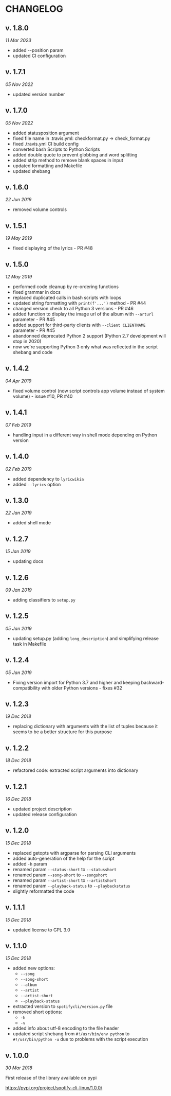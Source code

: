 CHANGELOG
=========

v. 1.8.0
--------
*11 Mar 2023*

- added --position param
- updated CI configuration

v. 1.7.1
--------
*05 Nov 2022*

- updated version number

v. 1.7.0
--------
*05 Nov 2022*

- added statusposition argument
- fixed file name in .travis.yml: checkformat.py -> check_format.py
- fixed .travis.yml CI build config
- converted bash Scripts to Python Scripts
- added double quote to prevent globbing and word splitting
- added strip method to remove blank spaces in input
- updated formatting and Makefile
- updated shebang

v. 1.6.0
--------
*22 Jun 2019*
- removed volume controls

v. 1.5.1
--------
*19 May 2019*
- fixed displaying of the lyrics - PR #48

v. 1.5.0
--------
*12 May 2019*
- performed code cleanup by re-ordering functions
- fixed grammar in docs
- replaced duplicated calls in bash scripts with loops
- updated string formatting with `print(f'...')` method - PR #44
- changed version check to all Python 3 versions - PR #46
- added function to display the image url of the album with `--arturl` parameter - PR #45
- added support for third-party clients with `--client CLIENTNAME` parameter - PR #45
- abandonned deprecated Python 2 support (Python 2.7 development will stop in 2020)
- now we're supporting Python 3 only what was reflected in the script shebang and code

v. 1.4.2
--------
*04 Apr 2019*
- fixed volume control (now script controls app volume instead of system volume) - issue #10, PR #40

v. 1.4.1
--------
*07 Feb 2019*
- handling input in a different way in shell mode depending on Python version

v. 1.4.0
--------
*02 Feb 2019*
- added dependency to `lyricwikia`
- added `--lyrics` option

v. 1.3.0
--------
*22 Jan 2019*
- added shell mode

v. 1.2.7
--------
*15 Jan 2019*
- updating docs

v. 1.2.6
--------
*09 Jan 2019*
- adding classifiers to `setup.py`

v. 1.2.5
--------
*05 Jan 2019*
- updating setup.py (adding `long_description`) and simplifying release task in Makefile

v. 1.2.4
--------
*05 Jan 2019*
- Fixing version import for Python 3.7 and higher and keeping backward-compatibility with older Python versions - fixes #32

v. 1.2.3
--------
*19 Dec 2018*
- replacing dictionary with arguments with the list of tuples because it seems to be a better structure for this purpose

v. 1.2.2
--------
*18 Dec 2018*
- refactored code: extracted script arguments into dictionary

v. 1.2.1
--------
*16 Dec 2018*
- updated project description
- updated release configuration

v. 1.2.0
--------
*15 Dec 2018*
- replaced getopts with argparse for parsing CLI arguments
- added auto-generation of the help for the script
- added `-h` param
- renamed param `--status-short` to `--statusshort`
- renamed param `--song-short` to `--songshort`
- renamed param `--artist-short` to `--artistshort`
- renamed param `--playback-status` to `--playbackstatus`
- slightly reformatted the code

v. 1.1.1
--------
*15 Dec 2018*
- updated license to GPL 3.0


v. 1.1.0
--------
*15 Dec 2018*

- added new options:
  - `--song`
  - `--song-short`
  - `--album`
  - `--artist`
  - `--artist-short`
  - `--playback-status`
- extracted version to `spotifycli/version.py` file
- removed short options:
  - `-h`
  - `-v`
- added info about utf-8 encoding to the file header
- updated script shebang from `#!/usr/bin/env python` to `#!/usr/bin/python -u` due to problems with the script execution

v. 1.0.0
--------
*30 Mar 2018*

First release of the library available on pypi

https://pypi.org/project/spotify-cli-linux/1.0.0/
